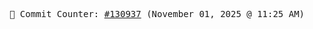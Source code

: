 <p align="center">
    <samp>
        📮 Commit Counter: <a href="https://github.com/Javascript-void0/Javascript-void0/commits/main">#130937</a> (November 01, 2025 @ 11:25 AM)
    </samp>
</p>
